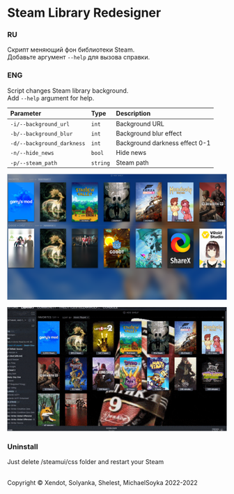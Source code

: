 
# Steam Library Redesigner

### RU
Скрипт меняющий фон библиотеки Steam.  
Добавьте аргумент `--help` для вызова справки.


### ENG

Script changes Steam library background.  
Add `--help` argument for help.

| Parameter                 | Type     | Description                    |
| :------------------------ | :------- | :----------------------------- |
| `-i/--background_url`     | `int`    | Background URL                 |
| `-b/--background_blur`    | `int`    | Background blur effect         |
| `-d/--background_darkness`| `int`    | Background darkness effect 0-1 |
| `-n/--hide_news`          | `bool`   | Hide news                      |
| `-p/--steam_path`         | `string` | Steam path                     |

![Logo](https://github.com/Michael-Soyka/steam-lib-designer/blob/master/prev.PNG?raw=true)

![Logo1](https://github.com/Michael-Soyka/steam-lib-designer/blob/master/New-PREV.gif?raw=true)

### Uninstall

Just delete <stampath>/steamui/css folder and restart your Steam  
</br>

Сopyright © Xendot, Solyanka, Shelest, MichaelSoyka 2022-2022

